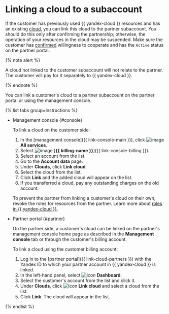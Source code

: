 # Linking a cloud to a subaccount

If the customer has previously used {{ yandex-cloud }} resources and has an existing [cloud](../../resource-manager/concepts/resources-hierarchy.md#cloud), you can link this cloud to the partner subaccount. You should do this only after confirming the partnership; otherwise, the operation of your resources in the cloud may be suspended. Make sure the customer has [confirmed](../program/var-pin-client.md#confirm-partnership) willingness to cooperate and has the `Active` status on the partner portal.

{% note alert %}

A cloud not linked to the customer subaccount will not relate to the partner. The customer will pay for it separately to {{ yandex-cloud }}.

{% endnote %}

You can link a customer's cloud to a partner subaccount on the partner portal or using the management console.

{% list tabs group=instructions %}

- Management console {#console}

   To link a cloud on the customer side:

   1. In the [management console]({{ link-console-main }}), click ![image](../../_assets/console-icons/dots-9.svg) **All services**.
   1. Select ![image](../../_assets/console-icons/credit-card.svg) [**{{ billing-name }}**]({{ link-console-billing }}).
   1. Select an account from the list.
   1. Go to the **Account data** page.
   1. Under **Clouds**, click **Link cloud**.
   1. Select the cloud from the list.
   1. Click **Link** and the added cloud will appear on the list.
   1. If you transferred a cloud, pay any outstanding charges on the old account.

   To prevent the partner from linking a customer's cloud on their own, revoke the roles for resources from the partner. Learn more about [roles in {{ yandex-cloud }}](../../resource-manager/security/).

- Partner portal {#partner}

   On the partner side, a customer's cloud can be linked on the partner's management console home page as described in the **Management console** tab or through the customer's billing account.

   To link a cloud using the customer billing account:

   1. Log in to the [partner portal]({{ link-cloud-partners }}) with the Yandex ID to which your partner account in {{ yandex-cloud }} is linked.
   1. In the left-hand panel, select ![icon](../../_assets/console-icons/layout-header-side-content.svg) **Dashboard**.
   1. Select the customer's account from the list and click it.
   1. Under **Clouds**, click ![icon](../../_assets/console-icons/arrow-shape-turn-up-right.svg) **Link cloud** and select a cloud from the list.
   1. Click **Link**. The cloud will appear in the list.

{% endlist %}

